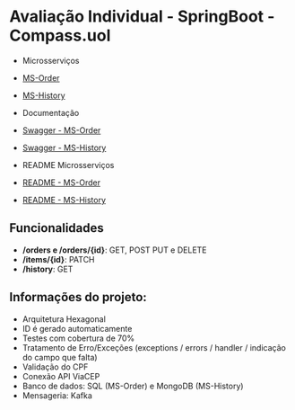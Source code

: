 # Avaliação Individual - SpringBoot - Compass.uol   

- Microsserviços  

- [MS-Order](https://github.com/theodoroferreira/avaliacao-individual/tree/main/ms-order)
- [MS-History](https://github.com/theodoroferreira/avaliacao-individual/tree/main/ms-history)


- Documentação  

- [Swagger - MS-Order](https://github.com/theodoroferreira/avaliacao-individual/blob/main/ms-order/src/main/resources/openapi.yaml)
- [Swagger - MS-History](https://github.com/theodoroferreira/avaliacao-individual/blob/main/ms-history/src/main/resources/openapi.yaml)

- README Microsserviços

- [README - MS-Order](https://github.com/theodoroferreira/avaliacao-individual/blob/main/ms-order/README.md)
- [README - MS-History](https://github.com/theodoroferreira/avaliacao-individual/blob/main/ms-history/README.md)

## Funcionalidades  

- **/orders e /orders/{id}**: GET, POST PUT e DELETE  
- **/items/{id}**: PATCH   
- **/history**: GET  

## Informações do projeto:  

- Arquitetura Hexagonal
- ID é gerado automaticamente   
- Testes com cobertura de 70%  
- Tratamento de Erro/Exceções (exceptions / errors / handler / indicação do campo que falta)  
- Validação do CPF
- Conexão API ViaCEP  
- Banco de dados: SQL (MS-Order) e MongoDB (MS-History)  
- Mensageria: Kafka
